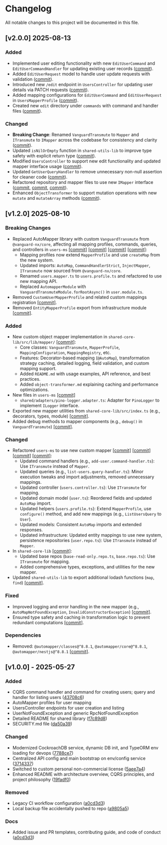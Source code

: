 # Changelog

All notable changes to this project will be documented in this file.


## [v2.0.0] 2025-08-13

### Added
- Implemented user editing functionality with new `EditUserCommand` and `EditUserCommandHandler` for updating existing user records ([commit](https://github.com/vanguard-lab/VanguardNX/commit/d567657)).
- Added `EditUserRequest` model to handle user update requests with validation ([commit](https://github.com/vanguard-lab/VanguardNX/commit/54815ad)).
- Introduced new `/edit` endpoint in `UsersController` for updating user details via PATCH requests ([commit](https://github.com/vanguard-lab/VanguardNX/commit/82de6e9)).
- Added mapping configurations for `EditUserCommand` and `EditUserRequest` in `UsersMapperProfile` ([commit](https://github.com/vanguard-lab/VanguardNX/commit/1579d7c)).
- Created new `edit` directory under `commands` with command and handler files ([commit](https://github.com/vanguard-lab/VanguardNX/commit/7f72949)).

### Changed
- **Breaking Change**: Renamed `VanguardTransmute` to `Mapper` and `ITransmute` to `IMapper` across the codebase for consistency and clarity ([commit](https://github.com/vanguard-lab/VanguardNX/commit/8bc32c9)).
- Updated `isNilOrEmpty` function in `shared-utils-lib` to improve type safety with explicit return type ([commit](https://github.com/vanguard-lab/VanguardNX/commit/dcb1a3c)).
- Modified `UsersController` to support new edit functionality and updated mapper interface usage ([commit](https://github.com/vanguard-lab/VanguardNX/commit/82de6e9)).
- Updated `GetUserQueryHandler` to remove unnecessary non-null assertion for cleaner code ([commit](https://github.com/vanguard-lab/VanguardNX/commit/5550fca)).
- Refactored repository and mapper files to use new `IMapper` interface ([commit](https://github.com/vanguard-lab/VanguardNX/commit/c5f09d7), [commit](https://github.com/vanguard-lab/VanguardNX/commit/6a99faa), [commit](https://github.com/vanguard-lab/VanguardNX/commit/b6b4b64)).
- Enhanced `ObjectTransformer` to support mutation operations with new `mutate` and `mutateArray` methods ([commit](https://github.com/vanguard-lab/VanguardNX/commit/5d7688c)).




## [v1.2.0] 2025-08-10

### Breaking Changes

- Replaced AutoMapper library with custom `VanguardTransmute` from `@vanguard-nx/core`, affecting all mapping profiles, commands, queries, and controllers in `users-ms` [[commit]](https://github.com/api-ace/VanguardNX/commit/b77cd89f02fe249c14d489d7be48bf912a3c47a4) [[commit]](https://github.com/api-ace/VanguardNX/commit/44da8251ac2c82442b294e1f8fdaacb36864920d) [[commit]](https://github.com/api-ace/VanguardNX/commit/6c646285871ee34d44f74ee70288f997da9e3443) [[commit]](https://github.com/api-ace/VanguardNX/commit/127479e6f7a8946de760c6e2afa7e0f5e62d5faa):
  - Mapping profiles now extend `MapperProfile` and use `createMap` from the new system.
  - Updated imports: `AutoMap`, `CommandHandlerStrict`, `InjectMapper`, `ITransmute` now sourced from `@vanguard-nx/core`.
  - Renamed `users.mapper.ts` to `users.profile.ts` and refactored to use new mapping API.
  - Replaced `AutomapperModule` with `VanguardTransmuteModule.forRootAsync()` in `user.module.ts`.
- Removed `CustomUserMapperProfile` and related custom mappings registration [[commit]](https://github.com/api-ace/VanguardNX/commit/b77cd89f02fe249c14d489d7be48bf912a3c47a4).
- Removed `EntityMapperProfile` export from infrastructure module [[commit]](https://github.com/api-ace/VanguardNX/commit/127479e6f7a8946de760c6e2afa7e0f5e62d5faa).

### Added

- New custom object mapper implementation in `shared-core-lib/src/lib/mapper/` [[commit]](https://github.com/api-ace/VanguardNX/commit/3e5e0d3d31d49b1d1b7a8c4c2e5f6g7h):
  - Core classes: `VanguardTransmute`, `MapperProfile`, `MappingConfiguration`, `MappingRegistry`, etc.
  - Features: Decorator-based mapping (`@AutoMap`), transformation strategy caching, detailed logging, field validation, and custom mapping support.
  - Added `README.md` with usage examples, API reference, and best practices.
  - Added `object-transformer.md` explaining caching and performance optimizations.
- New files in `users-ms` [[commit]](https://github.com/api-ace/VanguardNX/commit/6c646285871ee34d44f74ee70288f997da9e3443) 
  - `shared/adapters/pino-logger.adapter.ts`: Adapter for `PinoLogger` to implement `ILogger` interface.
- Exported new mapper utilities from `shared-core-lib/src/index.ts` (e.g., decorators, types, module) [[commit]](https://github.com/api-ace/VanguardNX/commit/3e5e0d3d31d49b1d1b7a8c4c2e5f6g7h).
- Added debug methods to mapper components (e.g., `debug()` in `VanguardTransmute`) [[commit]](https://github.com/api-ace/VanguardNX/commit/3e5e0d3d31d49b1d1b7a8c4c2e5f6g7h).
 

### Changed

- Refactored `users-ms` to use new custom mapper [[commit]](https://github.com/api-ace/VanguardNX/commit/b77cd89f02fe249c14d489d7be48bf912a3c47a4) [[commit]](https://github.com/api-ace/VanguardNX/commit/44da8251ac2c82442b294e1f8fdaacb36864920d) [[commit]](https://github.com/api-ace/VanguardNX/commit/6c646285871ee34d44f74ee70288f997da9e3443) [[commit]](https://github.com/api-ace/VanguardNX/commit/127479e6f7a8946de760c6e2afa7e0f5e62d5faa):
  - Updated command handlers (e.g., `add-user.command-handler.ts`): Use `ITransmute` instead of `Mapper`.
  - Updated queries (e.g., `list-users.query-handler.ts`): Minor execution tweaks and import adjustments, removed unnecessary mappings.
  - Updated controller (`users.controller.ts`): Use `ITransmute` for mapping.
  - Updated domain model (`user.ts`): Reordered fields and updated `AutoMap` import.
  - Updated helpers (`users.profile.ts`): Extend `MapperProfile`, use `configure()` method, and add new mappings (e.g., `ListUsersQuery` to `User`).
  - Updated models: Consistent `AutoMap` imports and extended responses.
  - Updated infrastructure: Updated entity mappings to use new system, persistence repositories (`user.repo.ts`): Use `ITransmute` instead of `Mapper`.
- In `shared-core-lib` [[commit]](https://github.com/api-ace/VanguardNX/commit/3e5e0d3d31d49b1d1b7a8c4c2e5f6g7h):
  - Updated base repos (`base-read-only.repo.ts`, `base.repo.ts`): Use `ITransmute` for mapping.
  - Added comprehensive types, exceptions, and utilities for the new mapper.
- Updated `shared-utils-lib` to export additional lodash functions (`map`, `find`) [[commit]](https://github.com/api-ace/VanguardNX/commit/i8j9k0l1m2n3o4p5q6r7s8t9u0v1).

### Fixed

- Improved logging and error handling in the new mapper (e.g., `AutoMapNotFoundException`, `InvalidConstructorException`) [[commit]](https://github.com/api-ace/VanguardNX/commit/3e5e0d3d31d49b1d1b7a8c4c2e5f6g7h).
- Ensured type safety and caching in transformation logic to prevent redundant computations [[commit]](https://github.com/api-ace/VanguardNX/commit/3e5e0d3d31d49b1d1b7a8c4c2e5f6g7h).

### Dependencies

- Removed: `@automapper/classes@^8.8.1`, `@automapper/core@^8.8.1`, `@automapper/nestjs@^8.8.1` [[commit]](https://github.com/api-ace/VanguardNX/commit/i8j9k0l1m2n3o4p5q6r7s8t9u0v1).


## [v1.0.0] - 2025-05-27

### Added
- CQRS command handler and command for creating users; query and handler for listing users ([43708c6](https://github.com/api-ace/VanguardNX/commit/43708c62182fd244b024a3d0688984c2205f7c10))
- AutoMapper profiles for user mapping
- UsersController endpoints for user creation and listing
- UserNotFoundException and generic RpcNotFoundException
- Detailed README for shared library ([f7c89d8](https://github.com/api-ace/VanguardNX/commit/f7c89d85ee2cd3f9d3c827a72ee90c66fc1dd704))
- SECURITY.md file ([da50a39](https://github.com/api-ace/VanguardNX/commit/da50a39a221633c557c41b2e09c3786764487274))

### Changed
- Modernized CockroachDB service, dynamic DB init, and TypeORM env loading for devops ([7788ce7](https://github.com/api-ace/VanguardNX/commit/7788ce7d29849b899e1a70813ab352e0ee173e05))
- Centralized API config and main bootstrap on env/config service ([3714337](https://github.com/api-ace/VanguardNX/commit/37143378132947269bf55cf0b764d1e2b0a1785f))
- Switched to custom personal non-commercial license ([5aee7a4](https://github.com/api-ace/VanguardNX/commit/5aee7a4a19e322c1b0d7cbf94d4ccc4042eb3218))
- Enhanced README with architecture overview, CQRS principles, and project philosophy ([19fadf0](https://github.com/api-ace/VanguardNX/commit/19fadf0163649dd1836588f54d6f5a2fe232346d))

### Removed
- Legacy CI workflow configuration ([a0cd3d3](https://github.com/api-ace/VanguardNX/commit/a0cd3d3e627e4e1690d7987912f031260c1d64cc))
- Local backup file accidentally pushed to repo ([a9805a5](https://github.com/api-ace/VanguardNX/commit/a9805a5c4adfe49c3d8bc0dce0084da10792cdd0))

### Docs
- Added issue and PR templates, contributing guide, and code of conduct ([a0cd3d3](https://github.com/api-ace/VanguardNX/commit/a0cd3d3e627e4e1690d7987912f031260c1d64cc))
